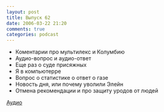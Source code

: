 ```yaml
---
layout: post
title: Выпуск 62
date: 2006-03-22 21:20
comments: true
categories: podcast
---
```


- Коментарии про мультилекс и Колумбию
- Аудио-вопрос и аудио-ответ
- Еще раз о суде присяжных
- Я в компьютерре
- Вопрос о статистике о ответ о газе
- Новость дня, или почему уволили Элейн
- Отмена рекомендации и про защиту уродов от людей

[Аудио](https://podcast.umputun.com/media/ump_podcast62.mp3)
<audio src="https://podcast.umputun.com/media/ump_podcast62.mp3" preload="none">